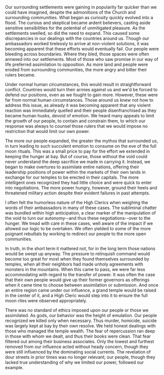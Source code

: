 Our surrounding settlements were gaining in popularity far quicker than we could have imagined, despite the admonitions of the Church and surrounding communities. What began as curiosity quickly evolved into a flood. The curious and skeptical became ardent believers, casting aside sensitive sensibilities for the potential of unmitigated pleasure. As the settlements swelled, so did the need to expand. This caused some discrepancies in our dealings with the countries around us. Though our ambassadors worked tirelessly to arrive at non-violent solutions, it was becoming apparent that these efforts would eventually fail. Our people were bleeding across boundaries. Where they bled, those spaces were often annexed into our settlements. Most of those who saw promise in our way of life preferred assimilation to opposition. As more land and people were eroded from surrounding communities, the more angry and bitter their rulers became.

Under normal human circumstances, this would result in straightforward conflict. Countries would turn their armies against us and we'd be forced to defend our positions, even as we fought to gain more. However, these were far from normal human circumstances. Those around us knew not how to address this issue, as already it was becoming apparent that any violent reaction was immediately quelled and their people disenfranchised as they became human husks, devoid of emotion. We heard many appeals to limit the growth of our people, to contain and constrain them, to which our response was always to counsel those rulers that we would impose no restriction that would limit our own power.

The more our people expanded, the greater the mythos that surrounded us, in turn leading to such succulent emotion to consume on the eve of the full moon rituals. This was a small price to pay for the effort we extended in keeping the hunger at bay. But of course, those without the void could never understand the deep sacrifice we made in carrying it. Instead, we began to make overtures to assimilate entire nations, offering their leadership positions of power within the markets of their own lands in exchange for our temples to be erected in their capitals. The more intelligent ones recognized they had little choice and were quick to enter into negotiations. The more power hungry, however, ground their heels and threatened military action despite their evident failures in past attempts.

I often felt the humorless nature of the High Clerics when weighing the words of their ambassadors in many of these cases. The subliminal chatter was bundled within high anticipation, a clear marker of the manipulation of the void to turn our autonomy--and thus these negotiations--over to the hunger. We tread with care in these cases, well aware of the impact if we allowed our logic to be overtaken. We often yielded to some of the more poignant rebuttals by working to redirect our people to the more open communities.

In truth, in the short term it mattered not, for in the long term those nations would be swept up anyway. The pressure to relinquish command would become too great for most when they found themselves surrounded by temples, when all their neighbors had made unholy agreements with monsters in the mountains. When this came to pass, we were far less accommodating with regard to the transfer of power. It was often the case that their own people would give up their former governors as offerings when it came time to choose between assimilation or submission. And once an entire region came under our influence, a grand temple would be raised in the center of it, and a High Cleric would step into it to ensure the full moon rites were observed appropriately.

There was no standard of ethics imposed upon our people or those we assimilated. As gods, our behavior was the height of emulation. Our people recognized we killed only when necessary. Thus murder, homicide, suicide was largely kept at bay by their own resolve. We held honest dealings with those who managed the temple wealth. The fear of repercussion ran deep in those with whom we dealt, and thus their books were clean. That fear filtered out among their business associates. Only the lowest and furthest removed from our influence acted without heady concern, though they were still influenced by the dominating social currents. The revelation of dour streets in prior times was no longer relevant; our people, though they lacked true understanding of why we limited our power, followed our example. 